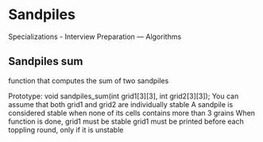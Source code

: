 # Sandpiles

Specializations - Interview Preparation ― Algorithms

##  Sandpiles sum
function that computes the sum of two sandpiles

Prototype: void sandpiles_sum(int grid1[3][3], int grid2[3][3]);
You can assume that both grid1 and grid2 are individually stable
A sandpile is considered stable when none of its cells contains more than 3 grains
When function is done, grid1 must be stable
grid1 must be printed before each toppling round, only if it is unstable